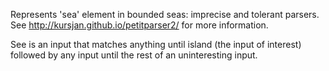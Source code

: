 Represents 'sea' element in bounded seas: imprecise and tolerant parsers. See http://kursjan.github.io/petitparser2/ for more information.

See is an input that matches anything until island (the input of interest) followed by any input until the rest of an uninteresting input.